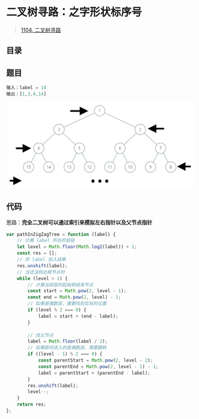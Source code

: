 
# 二叉树寻路：之字形状标序号


>  [1104. 二叉树寻路](https://leetcode.cn/problems/path-in-zigzag-labelled-binary-tree/)


## 目录
<!-- toc -->
 ## 题目 

```javascript
输入：label = 14
输出：[1,3,4,14]
```

![图片&文件](./files/20250121-2.png)

## 代码

思路：**完全二叉树可以通过索引来模拟左右指针以及父节点指针**

```javascript
var pathInZigZagTree = function (label) {
    // 计算 label 所在的层级
    let level = Math.floor(Math.log2(label)) + 1;
    const res = [];
    // 将 label 加入结果
    res.unshift(label);
    // 当还没到达根节点时
    while (level > 1) {
        // 计算当前层的起始和结束节点
        const start = Math.pow(2, level - 1);
        const end = Math.pow(2, level) - 1;
        // 如果是偶数层，需要找到实际的位置
        if (level % 2 === 0) {
            label = start + (end - label);
        }

        // 找父节点
        label = Math.floor(label / 2);
        // 如果即将进入的是偶数层，需要翻转
        if ((level - 1) % 2 === 0) {
            const parentStart = Math.pow(2, level - 2);
            const parentEnd = Math.pow(2, level - 1) - 1;
            label = parentStart + (parentEnd - label);
        }
        res.unshift(label);
        level--;
    }
    return res;
};

```